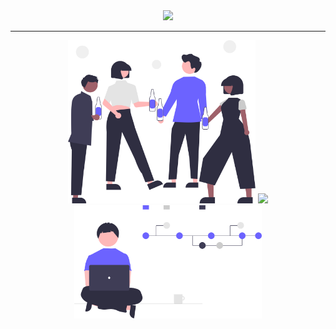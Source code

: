 <div align="center">
  <img src="https://github-readme-stats.vercel.app/api?username=frank-nguyen-vd&show_icons=true">
</div>

<hr>

<div align="center">
  <img src="./assets/undraw_Having_fun_re_vj4h.svg" width="300px">
  <img src="https://github-readme-stats.vercel.app/api/top-langs/?username=frank-nguyen-vd">
  <img src="./assets/undraw_version_control_re_mg66.svg" width="300px">
</div>
